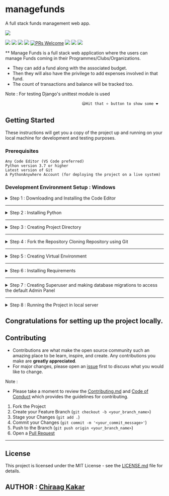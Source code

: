 # managefunds
A full stack funds management web app.

![](https://github.com/chiraag-kakar/managefunds/blob/master/banner.png)


[![](https://img.shields.io/github/license/chiraag-kakar/managefunds?style=for-the-badge)]()
[![](https://img.shields.io/tokei/lines/github/chiraag-kakar/managefunds?label=Lines%20of%20Code&style=for-the-badge)]()
[![](https://img.shields.io/github/issues-raw/chiraag-kakar/managefunds?color=orange&style=for-the-badge)]()
[![](https://img.shields.io/github/issues-closed/chiraag-kakar/managefunds?style=for-the-badge)]()
[![PRs Welcome](https://img.shields.io/badge/PRs-welcome-brightgreen.svg?style=for-the-badge)](https://github.com/chiraag-kakar/managefunds/pulls)
[![](https://img.shields.io/github/issues-pr/chiraag-kakar/managefunds?style=for-the-badge)]()
[![](https://img.shields.io/github/forks/chiraag-kakar/managefunds?style=for-the-badge)]()
[![](https://img.shields.io/github/stars/chiraag-kakar/managefunds?style=for-the-badge)]()

** Manage Funds is a full stack web application where the users can manage Funds coming in their Programmes/Clubs/Organizations.
* They can add a fund along with the associated budget.
* Then they will also have the privilege to add expenses involved in that fund.
* The count of transactions and balance will be tracked too.

Note : For testing Django's unittest module is used

                                      😃Hit that ⭐ button to show some ❤️           

## Getting Started

These instructions will get you a copy of the project up and running on your local machine for development and testing purposes.

### Prerequisites


```
Any Code Editor (VS Code preferred)
Python version 3.7 or higher
Latest version of Git
A PythonAnywhere Account (for deploying the project on a live system)
```

### Development Environment Setup : Windows


<details><summary>Step 1 : Downloading and Installing the Code Editor</summary>
 
 
| **Code Editor** | **Link** 	|
|-	|-	|
| Visual Studio Code 	| [Download it from here](https://code.visualstudio.com/)	|
| Sublime Text 3 	| [Download it from here](https://www.sublimetext.com/3) |
| Atom 	| [Download it from here](https://atom.io/)	|


</details>


---


<details><summary>Step 2 : Installing Python</summary>
 
 
* Click on [Download Python](https://www.python.org/downloads/windows/).
* Click on the "Latest Python 3 Release - Python x.x.x" link.
   * * Download the Windows x86-64 executable installer for 64-bit version of Windows
   * * Download the Windows x86 executable installer for 32-bit version of Windows.


* Make sure to check "Add Python 3.x to Path" in the setup window of the Installer.

Verify the installation from the command prompt using following command :
```
python --version
```
And the installed version of python will be printed.


</details>


---


<details><summary>Step 3 : Creating Project Directory </summary>


(Note : We are creating project directory in the desktop for easey and fast access)

```
cd desktop

mkdir myproject

cd myproject
```

</details>


---


<details><summary>Step 4 : Fork the Repository Cloning Repository using Git</summary>
 
 
```
git clone https://github.com/chiraag-kakar/managefunds.git
```


</details>


---


<details><summary>Step 5 : Creating Virtual Environment</summary>

Change the directory to the required one where the virtual environment will be created :
```
cd managefunds
```
Creating Virtual Environment named "vir" :
```
python -m venv vir
```
Activating "vir" :
```
vir\Scripts\activate
```
Command to deactivate "vir" :
```
deactivate
```


</details>


---


<details><summary>Step 6 : Installing Requirements</summary>


Note: Virtual Environment should be activated.


Upgrading pip to the latest version :
```
python -m pip install --upgrade pip
```


Installing requirements :
```
pip install -r requirements.txt
```


</details>


---


<details><summary>Step 7 : Creating Superuser and making database migrations to access the default Admin Panel</summary>
 
 
```
python manage.py makemigrations
python manage.py migrate
python manage.py createsuperuser
```


</details>


---


<details><summary>Step 8 : Running the Project in local server</summary>


Note: Virtual Environment should be activated.


Run the following command in the terminal :
```
python manage.py runserver
```


</details>


## Congratulations for setting up the project locally.


## Contributing

* Contributions are what make the open source community such an amazing place to be learn, inspire, and create. Any contributions you make are **greatly appreciated**.
* For major changes, please open an [issue](https://github.com/chiraag-kakar/managefunds/issues) first to discuss what you would like to change.


Note : 
* Please take a moment to review the [Contributing.md](https://github.com/chiraag-kakar/managefunds/blob/master/Contributing.md) and [Code of Conduct](https://github.com/chiraag-kakar/sharenlearn/blob/master/Code%20of%20Conduct.pdf) which provides the guidelines for contributing.

1. Fork the Project
2. Create your Feature Branch (`git checkout -b <your_branch_name>`)
3. Stage your Changes (`git add .`) 
4. Commit your Changes (`git commit -m '<your_commit_message>'`)
5. Push to the Branch (`git push origin <your_branch_name>`)
6. Open a [Pull Request](https://github.com/chiraag-kakar/managefunds/pulls)


---

## License

This project is licensed under the MIT License - see the [LICENSE.md](https://github.com/chiraag-kakar/managefunds/blob/master/LICENSE) file for details.

## AUTHOR : [Chiraag Kakar](https://github.com/chiraag-kakar)

